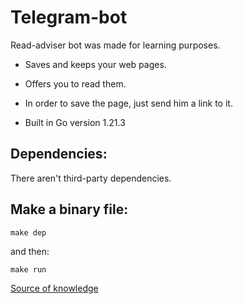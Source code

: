 # Telegram-bot

Read-adviser bot was made for learning purposes.

- Saves and keeps your web pages. 
- Offers you to read them.
- In order to save the page, just send him a link to it.

- Built in Go version 1.21.3
  
## Dependencies:

There aren't third-party dependencies.

## Make a binary file:

```
make dep
```

and then:

```
make run
```

[Source of knowledge](https://youtube.com/playlist?list=PLFAQFisfyqlWDwouVTUztKX2wUjYQ4T3l&si=9waJt6hZlUqcO1iz)
